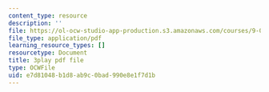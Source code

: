 ```yaml
---
content_type: resource
description: ''
file: https://ol-ocw-studio-app-production.s3.amazonaws.com/courses/9-00sc-introduction-to-psychology-fall-2011/e7d81048b1d8ab9c0bad990e8e1f7d1b_Vko17una2Zw.pdf
file_type: application/pdf
learning_resource_types: []
resourcetype: Document
title: 3play pdf file
type: OCWFile
uid: e7d81048-b1d8-ab9c-0bad-990e8e1f7d1b
---
```


